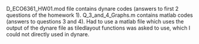 D_ECO6361_HW01.mod file contains dynare codes (answers to first 2 questions of the homework 1). Q_3_and_4_Graphs.m contains matlab codes (answers to questions 3 and 4). Had to use a matlab file which uses the output of the dynare file as tiledlayout functions was asked to use, which I could not directly used in dynare.
